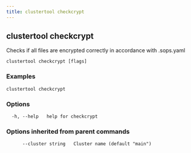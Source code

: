 ```yaml
---
title: clustertool checkcrypt
---
```

## clustertool checkcrypt

Checks if all files are encrypted correctly in accordance with .sops.yaml

```
clustertool checkcrypt [flags]
```

### Examples

```
clustertool checkcrypt
```

### Options

```
  -h, --help   help for checkcrypt
```

### Options inherited from parent commands

```
      --cluster string   Cluster name (default "main")
```
